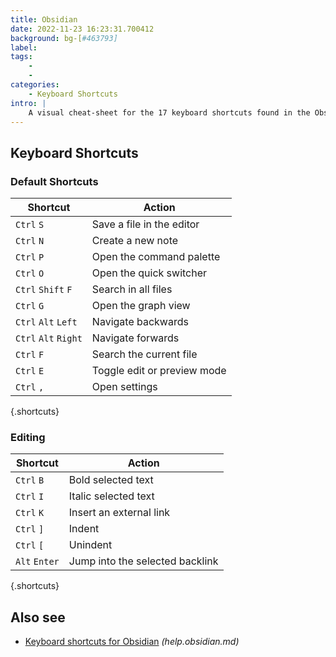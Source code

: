 ```yaml
---
title: Obsidian
date: 2022-11-23 16:23:31.700412
background: bg-[#463793]
label: 
tags: 
    - 
    - 
categories:
    - Keyboard Shortcuts
intro: |
    A visual cheat-sheet for the 17 keyboard shortcuts found in the Obsidian knowledge base app.
---
```




Keyboard Shortcuts
------------------



### Default Shortcuts

Shortcut | Action
---|---
`Ctrl` `S`  | Save a file in the editor
`Ctrl` `N`  | Create a new note
`Ctrl` `P`  | Open the command palette
`Ctrl` `O`  | Open the quick switcher
`Ctrl` `Shift` `F`  | Search in all files
`Ctrl` `G`  | Open the graph view
`Ctrl` `Alt` `Left`  | Navigate backwards
`Ctrl` `Alt` `Right`  | Navigate forwards
`Ctrl` `F`  | Search the current file
`Ctrl` `E`  | Toggle edit or preview mode
`Ctrl` `,`  | Open settings
{.shortcuts}


### Editing

Shortcut | Action
---|---
`Ctrl` `B`  | Bold selected text
`Ctrl` `I`  | Italic selected text
`Ctrl` `K`  | Insert an external link
`Ctrl` `]`  | Indent
`Ctrl` `[`  | Unindent
`Alt` `Enter`  | Jump into the selected backlink
{.shortcuts}




Also see
--------
- [Keyboard shortcuts for Obsidian](https://help.obsidian.md/How+to/Keyboard+shortcuts) _(help.obsidian.md)_
